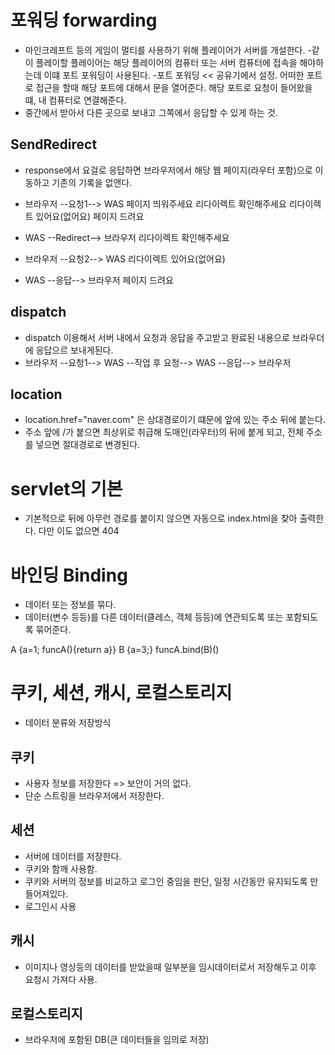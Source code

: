 # 포워딩 forwarding
- 마인크레프트 등의 게임이 멀티를 사용하기 위해 플레이어가 서버를 개설한다.
	-같이 플레이할 플레이어는 해당 플레이어의 컴퓨터 또는 서버 컴퓨터에 접속을 해야하는데 이떄 포트 포워딩이 사용된다.
-포트 포워딩 << 공유기에서 설정. 어떠한 포트로 접근을 할때 해당 포트에 대해서 문을 열어준다. 해당 포트로 요청이 들어왔을 떄, 내 컴퓨터로 연결해준다.
- 중간에서 받아서 다른 곳으로 보내고 그쪽에서 응답할 수 있게 하는 것.

## SendRedirect
- response에서 요걸로 응답하면 브라우저에서 해당 웹 페이지(라우터 포함)으로 이동하고 기존의 기록을 없앤다.

- 브라우저 --요청1--> WAS
	  페이지 띄워주세요   리다이렉트 확인해주세요   리다이렉트 있어요(없어요) 페이지 드려요
- WAS --Redirect--> 브라우저 
	  리다이렉트 확인해주세요   
- 브라우저 --요청2--> WAS
	  리다이렉트 있어요(없어요)
- WAS --응답--> 브라우저
     페이지 드려요
	  
## dispatch
- dispatch 이용해서 서버 내에서 요청과 응답을 주고받고 완료된 내용으로 브라우더에 응답으르 보내게된다.
- 브라우저 --요청1--> WAS --작업 후 요청--> WAS --응답--> 브라우저

## location
- location.href="naver.com" 은 상대경로이기 떄문에 앞에 있는 주소 뒤에 붙는다.
- 주소 앞에 /가 붙으면 최상위로 취급해 도매인(라우터)의 뒤에 붙게 되고, 전체 주소를 넣으면 절대경로로 변경된다. 

# servlet의 기본
- 기본적으로 뒤에 아무런 경로를 붙이지 않으면 자동으로 index.html을 찾아 출력한다. 다만 이도 없으면 404

# 바인딩 Binding
- 데이터 또는 정보를 묶다.
- 데이터(변수 등등)를 다른 데이터(클레스, 객체 등등)에 연관되도록 또는 포함되도록 묶어준다.

A {a=1; funcA(){return a}}
B {a=3;}
funcA.bind(B)()

# 쿠키, 세션, 캐시, 로컬스토리지
- 데이터 분류와 저장방식

## 쿠키
- 사용자 정보를 저장한다 => 보안이 거의 없다.
- 단순 스트링을 브라우저에서 저장한다.

## 세션
- 서버에 데이터를 저장한다.
- 쿠키와 함깨 사용함.
- 쿠키와 서버의 정보를 비교하고 로그인 중임을 판단, 일정 시간동안 유지되도록 만들어져있다.
- 로그인시 사용

## 캐시
- 이미지나 영상등의 데이터를 받았을때 일부분을 임시데이터로서 저장해두고 이후 요청시 가져다 사용.

## 로컬스토리지
- 브라우저에 포함된 DB(큰 데이터들을 임의로 저장)